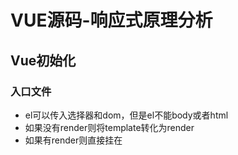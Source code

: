 # VUE源码-响应式原理分析



## Vue初始化

### 入口文件

* el可以传入选择器和dom，但是el不能body或者html
* 如果没有render则将template转化为render
* 如果有render则直接挂在

